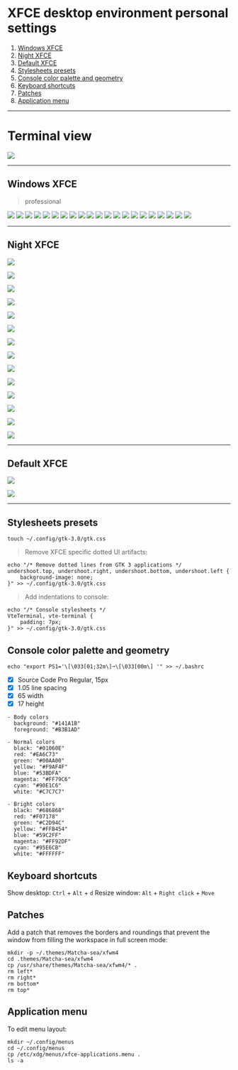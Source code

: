 # XFCE desktop environment personal settings

1. [Windows XFCE](#windows-xfce)
2. [Night XFCE](#night-xfce)
3. [Default XFCE](#default-xfce)
4. [Stylesheets presets](#stylesheets-presets)
5. [Console color palette and geometry](#console-color-palette-and-geometry)
6. [Keyboard shortcuts](#keyboard-shortcuts)
7. [Patches](#patches)
8. [Application menu](#application-menu)

---

# Terminal view

![](show/console.png)

---

## Windows XFCE
> professional

![](minimal/windows/desktop.png)
![](minimal/windows/explorer.png)
![](minimal/windows/menu.png)
![](minimal/windows/menu-find.png)
![](minimal/windows/menu-exit.png)
![](minimal/windows/notification.png)
![](minimal/windows/program.png)
![](minimal/windows/program-switcher.png)
![](minimal/windows/program-settings.png)
![](minimal/windows/program-office-mousepad.png)
![](minimal/windows/program-office-onlyoffice.png)
![](minimal/windows/program-office-onlyoffice-doc.png)
![](minimal/windows/program-freecad.png)
![](minimal/windows/program-freecad-app.png)
![](minimal/windows/program-kicad-connector.png)
![](minimal/windows/program-kicad-oscillator.png)
![](minimal/windows/program-vlc.png)
![](minimal/windows/terminal.png)
![](minimal/windows/terminal-htop.png)
![](minimal/windows/terminal-screenfetch.png)
![](minimal/windows/xfce.png)

---

## Night XFCE

![](show/night/desktop.png)

![](show/night/explorer.png)

![](show/night/menu.png)

![](show/night/menu-dirs.png)

![](show/night/menu-exit.png)

![](show/night/menu-find.png)

![](show/night/notification.png)

![](show/night/program.png)

![](show/night/program-freecad.png)

![](show/night/program-freecad-app.png)

![](show/night/terminal.png)

![](show/night/terminal-htop.png)

![](show/night/terminal-screenfetch.png)

![](show/night/xfce.png)

---

## Default XFCE

![](show/default/desktop.png)

![](show/default/workspace.png)

---

## Stylesheets presets

```
touch ~/.config/gtk-3.0/gtk.css
```

> Remove XFCE specific dotted UI artifacts:

```
echo "/* Remove dotted lines from GTK 3 applications */
undershoot.top, undershoot.right, undershoot.bottom, undershoot.left {
	background-image: none;
}" >> ~/.config/gtk-3.0/gtk.css
```

> Add indentations to console:
```
echo "/* Console stylesheets */
VteTerminal, vte-terminal {
	padding: 7px;
}" >> ~/.config/gtk-3.0/gtk.css
```

## Console color palette and geometry

```
echo "export PS1='\[\033[01;32m\]➞\[\033[00m\] '" >> ~/.bashrc
```

- [x] Source Code Pro Regular, 15px
- [x] 1.05 line spacing
- [x] 65 width
- [x] 17 height

```
- Body colors
  background: "#141A1B"
  foreground: "#B3B1AD"

- Normal colors
  black: "#01060E"
  red: "#EA6C73"
  green: "#00AA00"
  yellow: "#F9AF4F"
  blue: "#53BDFA"
  magenta: "#FF79C6"
  cyan: "#90E1C6"
  white: "#C7C7C7"

- Bright colors
  black: "#686868"
  red: "#F07178"
  green: "#C2D94C"
  yellow: "#FFB454"
  blue: "#59C2FF"
  magenta: "#FF92DF"
  cyan: "#95E6CB"
  white: "#FFFFFF"
```

## Keyboard shortcuts

Show desktop: `Ctrl` + `Alt` + `d`
Resize window: `Alt` + `Right click` + `Move`


## Patches

Add a patch that removes the borders and roundings that prevent the window from filling the workspace in full screen mode:

```
mkdir -p ~/.themes/Matcha-sea/xfwm4
cd .themes/Matcha-sea/xfwm4
cp /usr/share/themes/Matcha-sea/xfwm4/* .
rm left*
rm right*
rm bottom*
rm top*
```

## Application menu

To edit menu layout:

```
mkdir ~/.config/menus
cd ~/.config/menus
cp /etc/xdg/menus/xfce-applications.menu .
ls -a
```